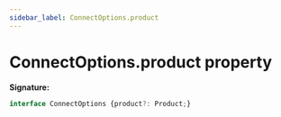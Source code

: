 ```yaml
---
sidebar_label: ConnectOptions.product
---
```

# ConnectOptions.product property

**Signature:**

```typescript
interface ConnectOptions {product?: Product;}
```
